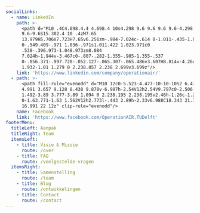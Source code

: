 ```yaml
---
socialLinks:
  - name: LinkedIn
    path: >-
      <path d="M10 .4C4.698.4.4 4.698.4 10s4.298 9.6 9.6 9.6 9.6-4.298
      9.6-9.6S15.302.4 10 .4zM7.65
      13.979H5.706V7.723H7.65v6.256zm-.984-7.024c-.614 0-1.011-.435-1.011-.973
      0-.549.409-.971 1.036-.971s1.011.422 1.023.971c0
      .538-.396.973-1.048.973zm8.084
      7.024h-1.944v-3.467c0-.807-.282-1.355-.985-1.355-.537
      0-.856.371-.997.728-.052.127-.065.307-.065.486v3.607H8.814v-4.26c0-.781-.025-1.434-.051-1.996h1.689l.089.869h.039c.256-.408.883-1.01
      1.932-1.01 1.279 0 2.238.857 2.238 2.699v3.699z"/>
    link: 'https://www.linkedin.com/company/operationair/'
  - path: >-
      <path fill-rule="evenodd" d="M10 12c0-5.523-4.477-10-10-10S2 6.477 2 12c0
      4.991 3.657 9.128 8.438 9.878v-6.987h-2.54V12h2.54V9.797c0-2.506
      1.492-3.89 3.777-3.89 1.094 0 2.238.195 2.238.195v2.46h-1.26c-1.243
      0-1.63.771-1.63 1.562V12h2.773l-.443 2.89h-2.33v6.988C18.343 21.128 22
      16.991 22 12z" clip-rule="evenodd"/>
    name: Facebook
    link: 'https://www.facebook.com/OperationAIR.TUDelft'
footerMenu:
  titleLeft: Aanpak
  titleRight: Team
  itemsLeft:
    - title: Visie & Missie
      route: /over
    - title: FAQ
      route: /veelgestelde-vragen
  itemsRight:
    - title: Samenstelling
      route: /team
    - title: Blog
      route: /ontwikkelingen
    - title: Contact
      route: /contact
---
```

